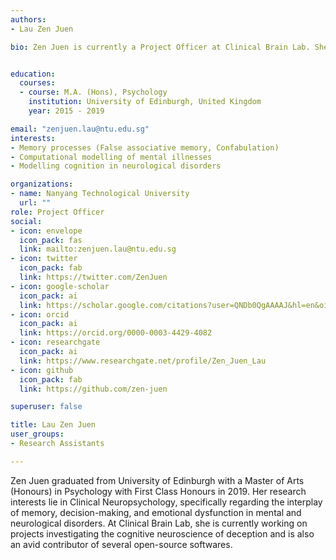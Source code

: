 ```yaml
---
authors:
- Lau Zen Juen

bio: Zen Juen is currently a Project Officer at Clinical Brain Lab. She is working on the neuroscience of deception.


education:
  courses:
  - course: M.A. (Hons), Psychology
    institution: University of Edinburgh, United Kingdom
    year: 2015 - 2019

email: "zenjuen.lau@ntu.edu.sg"
interests:
- Memory processes (False associative memory, Confabulation)
- Computational modelling of mental illnesses
- Modelling cognition in neurological disorders

organizations:
- name: Nanyang Technological University
  url: ""
role: Project Officer
social:
- icon: envelope
  icon_pack: fas
  link: mailto:zenjuen.lau@ntu.edu.sg
- icon: twitter
  icon_pack: fab
  link: https://twitter.com/ZenJuen
- icon: google-scholar
  icon_pack: ai
  link: https://scholar.google.com/citations?user=QNDb0QgAAAAJ&hl=en&oi=ao
- icon: orcid
  icon_pack: ai
  link: https://orcid.org/0000-0003-4429-4082
- icon: researchgate
  icon_pack: ai
  link: https://www.researchgate.net/profile/Zen_Juen_Lau
- icon: github
  icon_pack: fab
  link: https://github.com/zen-juen

superuser: false

title: Lau Zen Juen
user_groups:
- Research Assistants

---
```


Zen Juen graduated from University of Edinburgh with a Master of Arts (Honours) in Psychology with First Class Honours in 2019. Her research interests lie in Clinical Neuropsychology, specifically regarding the interplay of memory, decision-making, and emotional dysfunction in mental and neurological disorders. At Clinical Brain Lab, she is currently working on projects investigating the
cognitive neuroscience of deception and is also an avid contributor of several open-source softwares.
